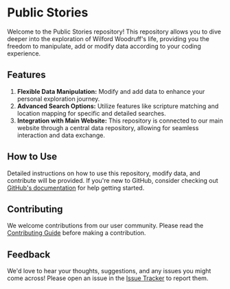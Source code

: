 # Public Stories

Welcome to the Public Stories repository! This repository allows you to dive deeper into the exploration of Wilford Woodruff's life, providing you the freedom to manipulate, add or modify data according to your coding experience.

## Features

1. **Flexible Data Manipulation:** Modify and add data to enhance your personal exploration journey.
2. **Advanced Search Options:** Utilize features like scripture matching and location mapping for specific and detailed searches.
3. **Integration with Main Website:** This repository is connected to our main website through a central data repository, allowing for seamless interaction and data exchange.

## How to Use

Detailed instructions on how to use this repository, modify data, and contribute will be provided. If you're new to GitHub, consider checking out [GitHub's documentation](https://docs.github.com/en/github) for help getting started.

## Contributing

We welcome contributions from our user community. Please read the [Contributing Guide](CONTRIBUTING.md) before making a contribution.

## Feedback

We'd love to hear your thoughts, suggestions, and any issues you might come across! Please open an issue in the [Issue Tracker](https://github.com/wilfordwoodruff/Main_Stories//issues) to report them.


